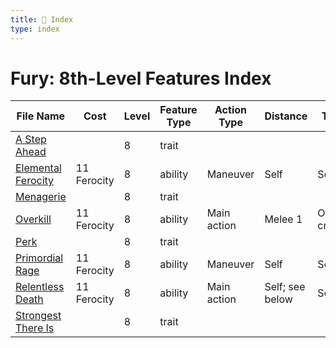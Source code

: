 ```yaml
---
title: 📑 Index
type: index
---
```


# Fury: 8th-Level Features Index

| File Name                                       | Cost        | Level | Feature Type | Action Type | Distance        | Target       |
| ----------------------------------------------- | ----------- | ----- | ------------ | ----------- | --------------- | ------------ |
| [A Step Ahead](../A%20Step%20Ahead)             |             | 8     | trait        |             |                 |              |
| [Elemental Ferocity](../Elemental%20Ferocity)   | 11 Ferocity | 8     | ability      | Maneuver    | Self            | Self         |
| [Menagerie](../Menagerie)                       |             | 8     | trait        |             |                 |              |
| [Overkill](../Overkill)                         | 11 Ferocity | 8     | ability      | Main action | Melee 1         | One creature |
| [Perk](../Perk)                                 |             | 8     | trait        |             |                 |              |
| [Primordial Rage](../Primordial%20Rage)         | 11 Ferocity | 8     | ability      | Maneuver    | Self            | Self         |
| [Relentless Death](../Relentless%20Death)       | 11 Ferocity | 8     | ability      | Main action | Self; see below | Self         |
| [Strongest There Is](../Strongest%20There%20Is) |             | 8     | trait        |             |                 |              |

